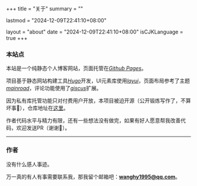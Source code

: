 +++
title = "关于"
summary = ""

lastmod = "2024-12-09T22:41:10+08:00"

layout = "about"
date = "2024-12-09T22:41:10+08:00"
isCJKLanguage = true
+++

### 本站点

本站是一个纯静态个人博客网站，页面托管在[*Github Pages*](https://pages.github.com/)。

项目基于静态网站构建工具[*Hugo*](https://gohugo.io/)开发，UI元素库使用[*layui*](https://layui.dev/)，页面布局参考了主题[*mainroad*](https://github.com/Vimux/Mainroad)，评论功能使用了[*giscus*](https://github.com/giscus/giscus)扩展。

因为私有库托管功能只对付费用户开放，本项目被迫开源（公开锻炼写作了，不算坏事🫤），仓库地址在[这里](https://github.com/wanghaoyang1995/wanghaoyang1995.github.io)。

作者代码水平与精力有限，还有一些想法没有做完，如果有好人愿意帮我改善代码，欢迎发送PR（谢谢🎁）。

---

### 作者

没有什么感人事迹。

万一真的有人有事需要联系我，那我留个邮箱吧：**wanghy1995@qq.com**。
